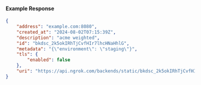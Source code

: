 <!-- Code generated for API Clients. DO NOT EDIT. -->

#### Example Response

```json
{
	"address": "example.com:8080",
	"created_at": "2024-08-02T07:15:39Z",
	"description": "acme weighted",
	"id": "bkdsc_2k5okIRhTjCvfHIr7lhcHNaHhlG",
	"metadata": "{\"environment\": \"staging\"}",
	"tls": {
		"enabled": false
	},
	"uri": "https://api.ngrok.com/backends/static/bkdsc_2k5okIRhTjCvfHIr7lhcHNaHhlG"
}
```
